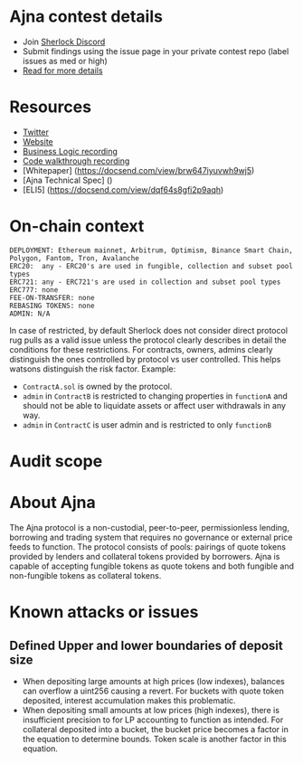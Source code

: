# Ajna contest details

- Join [Sherlock Discord](https://discord.gg/MABEWyASkp)
- Submit findings using the issue page in your private contest repo (label issues as med or high)
- [Read for more details](https://docs.sherlock.xyz/audits/watsons)

# Resources

- [Twitter](https://mobile.twitter.com/ajnafi)
- [Website](https://www.ajna.finance/)
- [Business Logic recording]()
- [Code walkthrough recording]()
- [Whitepaper] (https://docsend.com/view/brw647iyuvwh9wj5)
- [Ajna Technical Spec] ()
- [ELI5] (https://docsend.com/view/dqf64s8gfi2p9aqh)

# On-chain context

```
DEPLOYMENT: Ethereum mainnet, Arbitrum, Optimism, Binance Smart Chain, Polygon, Fantom, Tron, Avalanche
ERC20:  any - ERC20's are used in fungible, collection and subset pool types
ERC721: any - ERC721's are used in collection and subset pool types
ERC777: none
FEE-ON-TRANSFER: none
REBASING TOKENS: none
ADMIN: N/A
```

In case of restricted, by default Sherlock does not consider direct protocol rug pulls as a valid issue unless the protocol clearly describes in detail the conditions for these restrictions. 
For contracts, owners, admins clearly distinguish the ones controlled by protocol vs user controlled. This helps watsons distinguish the risk factor. 
Example: 
* `ContractA.sol` is owned by the protocol. 
* `admin` in `ContractB` is restricted to changing properties in `functionA` and should not be able to liquidate assets or affect user withdrawals in any way. 
* `admin` in `ContractC` is user admin and is restricted to only `functionB`

# Audit scope

# About Ajna
The Ajna protocol is a non-custodial, peer-to-peer, permissionless lending, borrowing and trading system that requires no governance or external price feeds to function. The protocol consists of pools: pairings of quote tokens provided by lenders and collateral tokens provided by borrowers. Ajna is capable of accepting fungible tokens as quote tokens and both fungible and non-fungible tokens as collateral tokens.

# Known attacks or issues
## Defined Upper and lower boundaries of deposit size
- When depositing large amounts at high prices (low indexes), balances can overflow a uint256 causing a revert. For buckets with quote token deposited, interest accumulation makes this problematic.
- When depositing small amounts at low prices (high indexes), there is insufficient precision to for LP accounting to function as intended.
For collateral deposited into a bucket, the bucket price becomes a factor in the equation to determine bounds.
Token scale is another factor in this equation.

